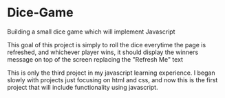 # Dice-Game
Building a small dice game which will implement Javascript

This goal of this project is simply to roll the dice everytime the page is refreshed, and whichever player wins, it should display the winners
message on top of the screen replacing the "Refresh Me" text

This is only the third project in my javascript learning experience. I began slowly with projects just focusing on html and css, and now this is
the first project that will include functionality using javascript.
